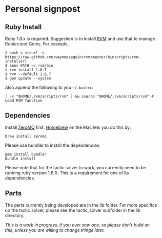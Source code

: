 # Personal signpost

## Ruby Install

Ruby 1.8.x is required.  Suggestion is to install [RVM](http://beginrescueend.com/)
and use that to manage Rubies and Gems.  For example,

    $ bash < <(curl -s https://raw.github.com/wayneeseguin/rvm/master/binscripts/rvm-installer)
    $ aenv PATH ~/.rvm/bin
    $ rvm install 1.8.7
    $ rvm --default 1.8.7
    $ gem update --system

Also append the following to you `~/.bashrc`:

    [ -s "$HOME/.rvm/scripts/rvm" ] && source "$HOME/.rvm/scripts/rvm" # Load RVM function

## Dependencies

Install [ZeroMQ](http://zeromq.org) first.  [Homebrew](http://mxcl.github.com/homebrew/) on
the Mac lets you do this by:

    brew install zeromq

Please use bundler to install the dependencies:

    gem install bundler
    bundle install

Please note that for the tactic solver to work, you currently need
to be running ruby version 1.8.X. This is a requirement for one of
its dependencies.

## Parts

The parts currently being developed are in the lib folder.
For more specifics on the tactic solver, please see the tactic_solver
subfolder in the lib directory.

*This is a work in progress, if you ever saw one, so please don't
build on this, unless you are willing to change things later.*

